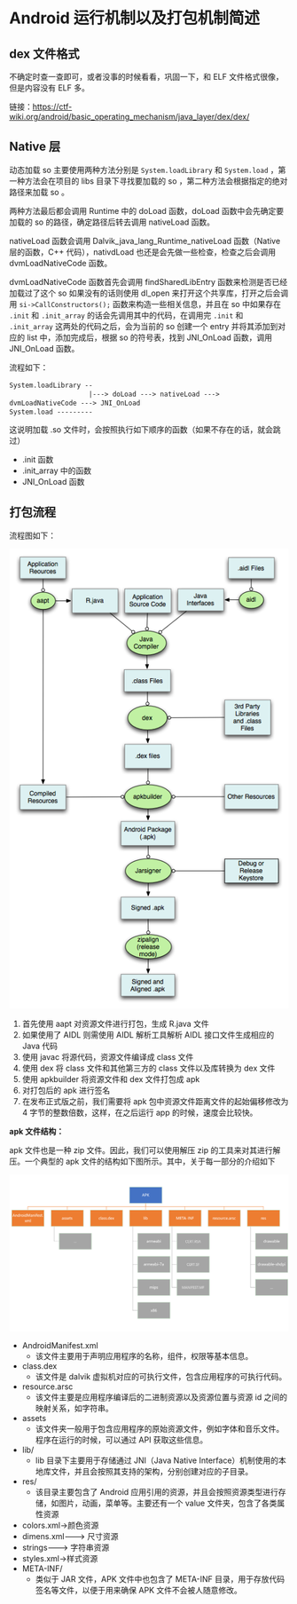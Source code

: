 # Android 运行机制以及打包机制简述

## dex 文件格式

不确定时查一查即可，或者没事的时候看看，巩固一下，和 ELF 文件格式很像，但是内容没有 ELF 多。

链接：https://ctf-wiki.org/android/basic_operating_mechanism/java_layer/dex/dex/

## Native 层 

动态加载 so 主要使用两种方法分别是 `System.loadLibrary` 和 `System.load` ，第一种方法会在项目的 libs 目录下寻找要加载的 so ，第二种方法会根据指定的绝对路径来加载 so 。

两种方法最后都会调用 Runtime 中的 doLoad 函数，doLoad 函数中会先确定要加载的 so 的路径，确定路径后转去调用 nativeLoad 函数。

nativeLoad 函数会调用 Dalvik_java_lang_Runtime_nativeLoad 函数（Native 层的函数，C++ 代码），nativdLoad 也还是会先做一些检查，检查之后会调用 dvmLoadNativeCode 函数。

dvmLoadNativeCode 函数首先会调用 findSharedLibEntry 函数来检测是否已经加载过了这个 so 如果没有的话则使用 dl_open 来打开这个共享库，打开之后会调用 `si->CallConstructors();` 函数来构造一些相关信息，并且在 so 中如果存在 `.init` 和 `.init_array` 的话会先调用其中的代码，在调用完 `.init` 和 `.init_array` 这两处的代码之后，会为当前的 so 创建一个 entry 并将其添加到对应的 list 中，添加完成后，根据 so 的符号表，找到 JNI_OnLoad 函数，调用 JNI_OnLoad 函数。

流程如下：

```
System.loadLibrary --
					|---> doLoad ---> nativeLoad ---> dvmLoadNativeCode ---> JNI_OnLoad
System.load ---------
```

这说明加载 .so 文件时，会按照执行如下顺序的函数（如果不存在的话，就会跳过）

- .init 函数
- .init_array 中的函数
- JNI_OnLoad 函数

## 打包流程

流程图如下：

![](img/2021-11-03-14-35-40.png)

1. 首先使用 aapt 对资源文件进行打包，生成 R.java 文件
2. 如果使用了 AIDL 则需使用 AIDL 解析工具解析 AIDL 接口文件生成相应的 Java 代码
3. 使用 javac 将源代码，资源文件编译成 class 文件
4. 使用 dex 将 class 文件和其他第三方的 class 文件以及库转换为 dex 文件
5. 使用 apkbuilder 将资源文件和 dex 文件打包成 apk
6. 对打包后的 apk 进行签名
7. 在发布正式版之前，我们需要将 apk 包中资源文件距离文件的起始偏移修改为 4 字节的整数倍数，这样，在之后运行 app 的时候，速度会比较快。

**apk 文件结构：**

apk 文件也是一种 zip 文件。因此，我们可以使用解压 zip 的工具来对其进行解压。一个典型的 apk 文件的结构如下图所示。其中，关于每一部分的介绍如下

![](img/2021-11-03-14-41-07.png)

- AndroidManifest.xml
  - 该文件主要用于声明应用程序的名称，组件，权限等基本信息。
- class.dex
  - 该文件是 dalvik 虚拟机对应的可执行文件，包含应用程序的可执行代码。
- resource.arsc
  - 该文件主要是应用程序编译后的二进制资源以及资源位置与资源 id 之间的映射关系，如字符串。
- assets
  - 该文件夹一般用于包含应用程序的原始资源文件，例如字体和音乐文件。程序在运行的时候，可以通过 API 获取这些信息。
- lib/
  - lib 目录下主要用于存储通过 JNI（Java Native Interface）机制使用的本地库文件，并且会按照其支持的架构，分别创建对应的子目录。
- res/
  - 该目录主要包含了 Android 应用引用的资源，并且会按照资源类型进行存储，如图片，动画，菜单等。主要还有一个 value 文件夹，包含了各类属性资源
- colors.xml→颜色资源
- dimens.xml---> 尺寸资源
- strings---> 字符串资源
- styles.xml→样式资源
- META-INF/
  - 类似于 JAR 文件，APK 文件中也包含了 META-INF 目录，用于存放代码签名等文件，以便于用来确保 APK 文件不会被人随意修改。